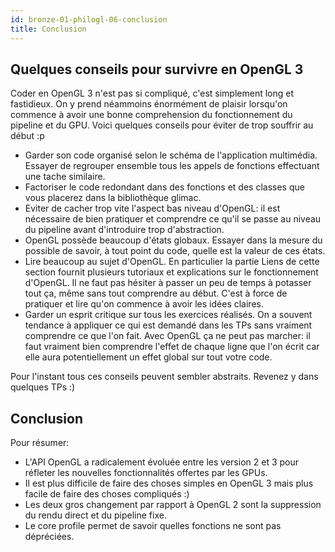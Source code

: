 ```yaml
---
id: bronze-01-philogl-06-conclusion
title: Conclusion
---
```


## Quelques conseils pour survivre en OpenGL 3

Coder en OpenGL 3 n'est pas si compliqué, c'est simplement long et fastidieux. On y prend néammoins énormément de plaisir lorsqu'on commence à avoir une bonne comprehension du fonctionnement du pipeline et du GPU. Voici quelques conseils pour éviter de trop souffrir au début :p

- Garder son code organisé selon le schéma de l'application multimédia. Essayer de regrouper ensemble tous les appels de fonctions effectuant une tache similaire.
- Factoriser le code redondant dans des fonctions et des classes que vous placerez dans la bibliothèque glimac.
- Eviter de cacher trop vite l'aspect bas niveau d'OpenGL: il est nécessaire de bien pratiquer et comprendre ce qu'il se passe au niveau du pipeline avant d'introduire trop d'abstraction.
- OpenGL possède beaucoup d'états globaux. Essayer dans la mesure du possible de savoir, à tout point du code, quelle est la valeur de ces états.
- Lire beaucoup au sujet d'OpenGL. En particulier la partie Liens de cette section fournit plusieurs tutoriaux et explications sur le fonctionnement d'OpenGL. Il ne faut pas hésiter à passer un peu de temps à potasser tout ça, même sans tout comprendre au début. C'est à force de pratiquer et lire qu'on commence à avoir les idées claires.
- Garder un esprit critique sur tous les exercices réalisés. On a souvent tendance à appliquer ce qui est demandé dans les TPs sans vraiment comprendre ce que l'on fait. Avec OpenGL ça ne peut pas marcher: il faut vraiment bien comprendre l'effet de chaque ligne que l'on écrit car elle aura potentiellement un effet global sur tout votre code.

Pour l'instant tous ces conseils peuvent sembler abstraits. Revenez y dans quelques TPs :)

## Conclusion

Pour résumer:

- L'API OpenGL a radicalement évoluée entre les version 2 et 3 pour réfleter les nouvelles fonctionnalités offertes par les GPUs.
- Il est plus difficile de faire des choses simples en OpenGL 3 mais plus facile de faire des choses compliqués :)
- Les deux gros changement par rapport à OpenGL 2 sont la suppression du rendu direct et du pipeline fixe.
- Le core profile permet de savoir quelles fonctions ne sont pas dépréciées.
